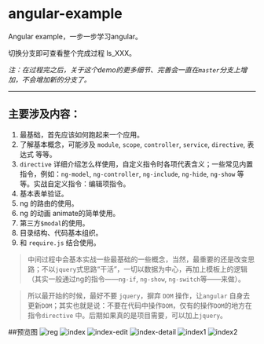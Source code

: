 angular-example
===============

Angular example，一步一步学习angular。

切换分支即可查看整个完成过程 ls_XXX。

_注：在过程完之后，关于这个demo的更多细节、完善会一直在`master`分支上增加，不会增加新的分支了。_

-----------------------------

## 主要涉及内容：

1. 最基础，首先应该如何跑起来一个应用。
1. 了解基本概念，可能涉及 `module`, `scope`, `controller`, `service`, `directive`, 表达式 等等。
1. `directive` 详细介绍怎么样使用，自定义指令时各项代表含义；一些常见内置指令，例如：`ng-model`, `ng-controller`, `ng-include`, `ng-hide`, `ng-show` 等等。实战自定义指令：编辑项指令。
1. 基本表单验证。
1. ng 的路由的使用。
1. ng 的动画 animate的简单使用。
1. 第三方`$modal`的使用。
1. 目录结构、代码基本组织。
1. 和 `require.js` 结合使用。

> 中间过程中会基本实战一些最基础的一些概念，当然，最重要的还是改变思路；不以`jquery`式思路“干活”，一切以数据为中心，再加上模板上的逻辑（其实一般通过ng的指令——`ng-if`, `ng-show`, `ng-switch`等——来做）。

> 所以最开始的时候，最好不要 `jquery`，摒弃 `DOM` 操作，让`angular` 自身去更新`DOM`；其实也就是说：不要在代码中操作`DOM`，仅有的操作`DOM`的地方在指令`directive` 中。后期如果真的是项目需要，可以加上`jquery`。

##预览图
![reg](https://raw.github.com/dolymood/angular-example/master/mdImgs/reg.png)
![index](https://raw.github.com/dolymood/angular-example/master/mdImgs/index.png)
![index-edit](https://raw.github.com/dolymood/angular-example/master/mdImgs/index-edit.png)
![index-detail](https://raw.github.com/dolymood/angular-example/master/mdImgs/index-detail.png)
![index1](https://raw.github.com/dolymood/angular-example/master/mdImgs/index1.png)
![index2](https://raw.github.com/dolymood/angular-example/master/mdImgs/index2.png)
